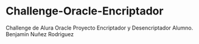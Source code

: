 # Challenge-Oracle-Encriptador
 Challenge de Alura Oracle 
 Proyecto Encriptador y Desencriptador 
 Alumno. Benjamin Nuñez Rodriguez
